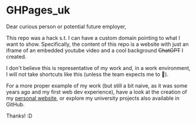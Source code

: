 # GHPages_uk

Dear curious person or potential future employer,

This repo was a hack s.t. I can have a custom domain pointing to what I want to show.
Specifically, the content of this repo is a website with just an iframe of an embedded youtube video and a cool background ~~ChatGPT~~ I created.

I don't believe this is representative of my work and, in a work environment, I will not take shortcuts like this (unless the team expects me to 🤔).

For a more proper example of my work (but still a bit naive, as it was some years ago and my first web dev experience), have a look at the creation of my [personal website](https://github.com/PedroChaps/pedrochaps.github.io), or explore my university projects also available in GitHub.

Thanks! :D 
